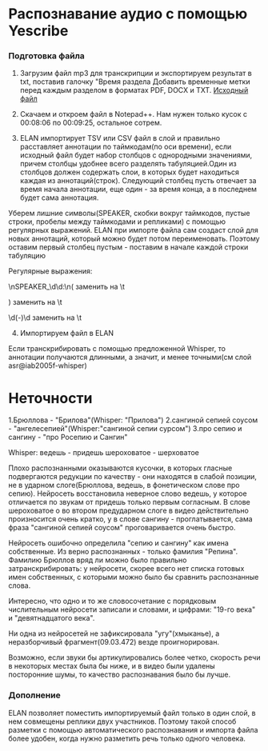 # Распознавание аудио с помощью Yescribe ##
### Подготовка файла ###
1. Загрузим файл mp3 для транскрипции и экспортируем результат в txt, поставив 
галочку "Время раздела Добавить временные метки перед каждым разделом в форматах
PDF, DOCX и TXT.
[Исходный файл](https://github.com/IuliannaBikshanova/lingdata/blob/main/livecorpus/myaudio.txt)

3. Скачаем и откроем файл в Notepad++. Нам нужен только кусок с 00:08:06 по 
00:09:25, остальное сотрем.

4. ЕLAN импортирует TSV или CSV файл в слой и правильно расставляет аннотации по
таймкодам(по оси времени), если исходный файл будет набор столбцов с однородными
значениями, причем столбцы удобнее всего разделять
табуляцией.Один из столбцов должен содержать слои, в которых будет находиться
каждая из аннотаций(строк). Следующий столбец пусть отвечает за время начала
аннотации, еще один - за время конца, а в последнем будет сама аннотация.

Уберем лишние символы(SPEAKER, скобки вокруг таймкодов, пустые строки, пробелы 
между таймкодами и репликами) с помощью регулярных выражений.
ELAN при импорте файла сам создаст слой для новых аннотаций, который можно будет
потом переименовать. Поэтому оставим первый столбец пустым - поставим в начале
каждой строки табуляцию

Регулярные выражения:
>
\nSPEAKER_\d\d:\n\( заменить на \t

\)  заменить на \t

\d(-)\d заменить на \t
>

4. Импортируем файл в ELAN

Если транскрибировать с помощью предложенной Whisper, то аннотации получаются длинными, а 
значит, и менее точными(см слой asr@iab2005f-whisper)

# Неточности #

1.Брюллова - "Брилова"(Whisper: "Прилова")
2.сангиной сепией соусом - "ангелесепией"(Whisper:"сангиной сепии сурсом")
3.про сепию и сангину - "про Росепию и Сангин"

Whisper:
ведешь - придешь
шероховатое - шерховатое

Плохо распознанными оказываются кусочки, в которых гласные подвергаются редукции
по качеству - они находятся в слабой позиции, не в ударном слоге(Брюллова, ведешь,
в фонетическом слове про сепию). Нейросеть восстановила неверное
слово ведешь, у которое отличается по звукам от придешь только первым согласным. 
В слове шероховатое о во втором предударном слоге в видео действительно произносится очень кратко, у в слове
сангину - проглатывается, сама фраза "сангиной сепией соусом" проговаривается очень быстро.

Нейросеть ошибочно определила "сепию и сангину" как имена собственные. Из верно
распознанных - только фамилия "Репина". Фамилию Брюллов вряд ли можно было правильно затранскрибировать: 
у нейросети, скорее всего нет списка готовых имен собственных, с которыми можно было бы сравнить распознанные слова.

Интересно, что одно и то же словосочетание с порядковым числительным нейросети записали и словами, и цифрами: "19-го века" и "девятнадцатого века".

Ни одна из нейросетей не зафиксировала "угу"(хмыканье), а неразборчивый фрагмент(09.03.472) везде проигнорирован.

Возможно, если звуки бы артикулировались более четко, скорость речи в некоторых местах была бы ниже, и в видео были удалены посторонние шумы, 
то качество распознавания было бы лучше.

### Дополнение ###
ELAN позволяет поместить импортируемый файл только в один слой, в нем совмещены реплики двух участников. Поэтому такой способ разметки с помощью автоматического распознавания и импорта файла более удобен, когда нужно разметить речь только одного человека.
